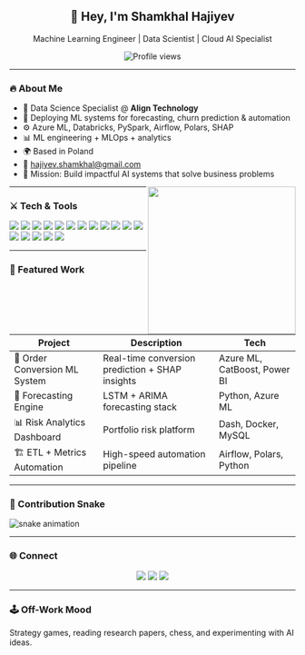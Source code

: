 <!-- HEADER -->
<h2 align="center">👋 Hey, I'm <b>Shamkhal Hajiyev</b></h2>
<p align="center">Machine Learning Engineer | Data Scientist | Cloud AI Specialist</p>

<p align="center">
<img src="https://komarev.com/ghpvc/?username=shamkhalHajiyev&color=blueviolet&style=for-the-badge" alt="Profile views" />
</p>

---

### 🔥 About Me

- 💼 Data Science Specialist @ **Align Technology**
- 🤖 Deploying ML systems for forecasting, churn prediction & automation
- ⚙️ Azure ML, Databricks, PySpark, Airflow, Polars, SHAP
- 📊 ML engineering + MLOps + analytics
- 🌍 Based in Poland  
- 📧 hajiyev.shamkhal@gmail.com  
- 🎯 Mission: Build impactful AI systems that solve business problems

<p align="right">
  <img align="right" width="260" src="https://media.giphy.com/media/qgQUggAC3Pfv687qPC/giphy.gif" />
</p>

---

### ⚔️ Tech & Tools

<p>

<!-- Languages -->
<img src="https://img.shields.io/badge/Python-000000?style=for-the-badge&logo=python&logoColor=white"/>
<img src="https://img.shields.io/badge/R-000000?style=for-the-badge&logo=r&logoColor=white"/>
<img src="https://img.shields.io/badge/SQL-000000?style=for-the-badge&logo=postgresql&logoColor=white"/>
<img src="https://img.shields.io/badge/Bash-000000?style=for-the-badge&logo=gnu-bash&logoColor=white"/>

<!-- ML / Data -->
<img src="https://img.shields.io/badge/NumPy-000000?style=for-the-badge&logo=numpy&logoColor=white"/>
<img src="https://img.shields.io/badge/Pandas-000000?style=for-the-badge&logo=pandas&logoColor=white"/>
<img src="https://img.shields.io/badge/scikit--learn-000000?style=for-the-badge&logo=scikitlearn&logoColor=white"/>
<img src="https://img.shields.io/badge/TensorFlow-000000?style=for-the-badge&logo=tensorflow&logoColor=white"/>
<img src="https://img.shields.io/badge/PyTorch-000000?style=for-the-badge&logo=pytorch&logoColor=white"/>

<!-- MLOps -->
<img src="https://img.shields.io/badge/MLflow-000000?style=for-the-badge&logo=mlflow&logoColor=white"/>

<!-- Data Engineering -->
<img src="https://img.shields.io/badge/Apache%20Spark-000000?style=for-the-badge&logo=apachespark&logoColor=white"/>
<img src="https://img.shields.io/badge/PySpark-000000?style=for-the-badge&logo=apachespark&logoColor=white"/>


<!-- Cloud -->
<img src="https://img.shields.io/badge/Azure%20Databricks-000000?style=for-the-badge&logo=databricks&logoColor=red"/>

<!-- Analytics -->
<img src="https://img.shields.io/badge/Plotly-000000?style=for-the-badge&logo=plotly&logoColor=white"/>


<!-- DevOps -->
<img src="https://img.shields.io/badge/Docker-000000?style=for-the-badge&logo=docker&logoColor=white"/>

<!-- Collaboration -->
<img src="https://img.shields.io/badge/Jira-000000?style=for-the-badge&logo=jira&logoColor=white"/>
<img src="https://img.shields.io/badge/Confluence-000000?style=for-the-badge&logo=confluence&logoColor=white"/>

</p>

---

### 🚀 Featured Work

| Project | Description | Tech |
|---|---|---|
| 🎯 Order Conversion ML System | Real-time conversion prediction + SHAP insights | Azure ML, CatBoost, Power BI |
| 🔮 Forecasting Engine | LSTM + ARIMA forecasting stack | Python, Azure ML |
| 📊 Risk Analytics Dashboard | Portfolio risk platform | Dash, Docker, MySQL |
| 🏗 ETL + Metrics Automation | High-speed automation pipeline | Airflow, Polars, Python |

---

### 🐍 Contribution Snake

<picture>
  <source media="(prefers-color-scheme: dark)" srcset="https://raw.githubusercontent.com/shamkhalHajiyev/shamkhalHajiyev/output/github-contribution-grid-snake-dark.svg"/>
  <img alt="snake animation" src="https://raw.githubusercontent.com/shamkhalHajiyev/shamkhalHajiyev/output/github-contribution-grid-snake.svg"/>
</picture>

---

### 🌐 Connect

<p align="center">
  <a href="https://www.linkedin.com/in/shamkhalhajiyev/"><img src="https://img.shields.io/badge/LinkedIn-000000?style=for-the-badge&logo=linkedin&logoColor=white"/></a>
  <a href="https://shamkhalhajiyev.github.io/"><img src="https://img.shields.io/badge/Portfolio-000000?style=for-the-badge&logo=github&logoColor=white"/></a>
  <a href="mailto:hajiyev.shamkhal@gmail.com"><img src="https://img.shields.io/badge/Email-000000?style=for-the-badge&logo=gmail&logoColor=white"/></a>
</p>

---

### 🕹️ Off-Work Mood

Strategy games, reading research papers, chess, and experimenting with AI ideas.
